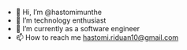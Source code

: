 - 👋 Hi, I’m @hastomimunthe
- 👀 I’m technology enthusiast
- 🌱 I’m currently as a software engineer
- 📫 How to reach me hastomi.riduan10@gmail.com

<!---
hastomimunthe/hastomimunthe is a ✨ special ✨ repository because its `README.md` (this file) appears on your GitHub profile.
You can click the Preview link to take a look at your changes.
--->
